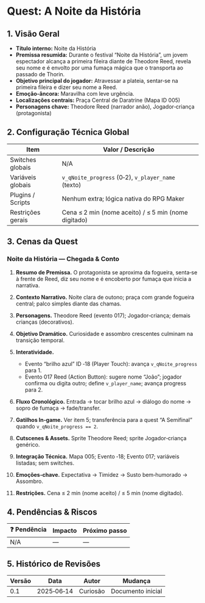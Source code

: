 # Quest: A Noite da História

## 1. Visão Geral

* **Título interno:** Noite da História
* **Premissa resumida:** Durante o festival “Noite da História”, um jovem espectador alcança a primeira fileira diante de Theodore Reed, revela seu nome e é envolto por uma fumaça mágica que o transporta ao passado de Thorin.
* **Objetivo principal do jogador:** Atravessar a plateia, sentar‑se na primeira fileira e dizer seu nome a Reed.
* **Emoção-âncora:** Maravilha com leve urgência.
* **Localizações centrais:** Praça Central de Daratrine (Mapa ID 005)
* **Personagens chave:** Theodore Reed (narrador anão), Jogador‑criança (protagonista)

## 2. Configuração Técnica Global

| Item              | Valor / Descrição                                    |
| ----------------- | ---------------------------------------------------- |
| Switches globais  | N/A                                                  |
| Variáveis globais | `v_qNoite_progress` (0‑2), `v_player_name` (texto)   |
| Plugins / Scripts | Nenhum extra; lógica nativa do RPG Maker             |
| Restrições gerais | Cena ≤ 2 min (nome aceito) / ≤ 5 min (nome digitado) |

## 3. Cenas da Quest

### Noite da História — Chegada & Conto

1. **Resumo de Premissa.** O protagonista se aproxima da fogueira, senta‑se à frente de Reed, diz seu nome e é encoberto por fumaça que inicia a narrativa.
2. **Contexto Narrativo.** Noite clara de outono; praça com grande fogueira central; palco simples diante das chamas.
3. **Personagens.** Theodore Reed (evento 017); Jogador‑criança; demais crianças (decorativos).
4. **Objetivo Dramático.** Curiosidade e assombro crescentes culminam na transição temporal.
5. **Interatividade.**

   * Evento “brilho azul” ID ‑18 (Player Touch): avança `v_qNoite_progress` para 1.
   * Evento 017 Reed (Action Button): sugere nome “João”; jogador confirma ou digita outro; define `v_player_name`; avança progress para 2.
6. **Fluxo Cronológico.** Entrada → tocar brilho azul → diálogo do nome → sopro de fumaça → fade/transfer.
7. **Gatilhos In‑game.** Ver item 5; transferência para a quest “A Semifinal” quando `v_qNoite_progress == 2`.
8. **Cutscenes & Assets.** Sprite Theodore Reed; sprite Jogador‑criança genérico.
9. **Integração Técnica.** Mapa 005; Evento ‑18; Evento 017; variáveis listadas; sem switches.
10. **Emoções‑chave.** Expectativa → Timidez → Susto bem‑humorado → Assombro.
11. **Restrições.** Cena ≤ 2 min (nome aceito) / ≤ 5 min (nome digitado).

## 4. Pendências & Riscos

| ❓ Pendência | Impacto | Próximo passo |
| ----------- | ------- | ------------- |
| N/A         | —       | —             |

## 5. Histórico de Revisões

| Versão | Data       | Autor    | Mudança           |
| ------ | ---------- | -------- | ----------------- |
| 0.1    | 2025‑06‑14 | Curiosão | Documento inicial |

